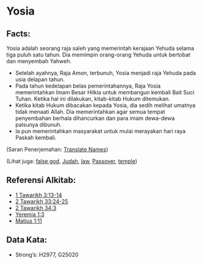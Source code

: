 # Yosia

## Facts:

Yosia adalah seorang raja saleh yang memerintah kerajaan Yehuda selama tiga puluh satu tahun. Dia memimpin orang-orang Yehuda untuk bertobat dan menyembah Yahweh.

* Setelah ayahnya, Raja Amon, terbunuh, Yosia menjadi raja Yehuda pada usia delapan tahun.
* Pada tahun kedelapan belas pemerintahannya, Raja Yosia memerintahkan Imam Besar Hilkia untuk membangun kembali Bait Suci Tuhan. Ketika hal ini dilakukan, kitab-kitab Hukum ditemukan.
* Ketika kitab Hukum dibacakan kepada Yosia, dia sedih melihat umatnya tidak menaati Allah. Dia memerintahkan agar semua tempat penyembahan berhala dihancurkan dan para imam dewa-dewa palsunya dibunuh.
* Ia pun memerintahkan masyarakat untuk mulai merayakan hari raya Paskah kembali.

(Saran Penerjemahan: [Translate Names](rc://en/ta/man/translate/translate-names))

(Lihat juga: [false god](../kt/falsegod.md), [Judah](../names/judah.md), [law](../other/law.md), [Passover](../kt/passover.md), [temple](../kt/temple.md))

## Referensi Alkitab:

* [1 Tawarikh 3:13-14](rc://en/tn/help/1ch/03/13)
* [2 Tawarikh 33:24-25](rc://en/tn/help/2ch/33/24)
* [2 Tawarikh 34:3](rc://en/tn/help/2ch/34/03)
* [Yeremia 1:3](rc://en/tn/help/jer/01/03)
* [Matius 1:11](rc://en/tn/help/mat/01/11)

## Data Kata:

* Strong’s: H2977, G25020
